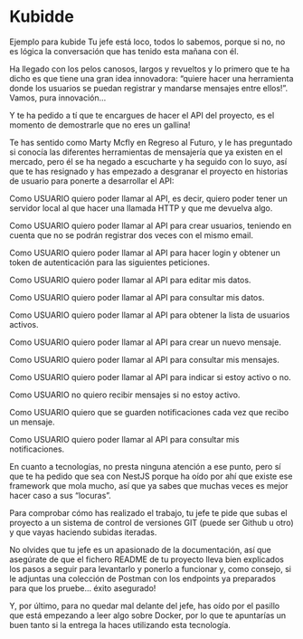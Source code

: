 # Kubidde
Ejemplo para kubide
Tu jefe está loco, todos lo sabemos, porque si no, no es lógica la conversación que has tenido esta mañana con él.

Ha llegado con los pelos canosos, largos y revueltos y lo primero que te ha dicho es que tiene una gran idea innovadora: “quiere hacer una herramienta donde los usuarios se puedan registrar y mandarse mensajes entre ellos!”. Vamos, pura innovación…

Y te ha pedido a tí que te encargues de hacer el API del proyecto, es el momento de demostrarle que no eres un gallina!

Te has sentido como Marty Mcfly en Regreso al Futuro, y le has preguntado si conocía las diferentes herramientas de mensajería que ya existen en el mercado, pero él se ha negado a escucharte y ha seguido con lo suyo, así que te has resignado y has empezado a desgranar el proyecto en historias de usuario para ponerte a desarrollar el API:

Como USUARIO quiero poder llamar al API, es decir, quiero poder tener un servidor local al que hacer una llamada HTTP y que me devuelva algo.

Como USUARIO quiero poder llamar al API para crear usuarios, teniendo en cuenta que no se podrán registrar dos veces con el mismo email.

Como USUARIO quiero poder llamar al API para hacer login y obtener un token de autenticación para las siguientes peticiones.

Como USUARIO quiero poder llamar al API para editar mis datos.

Como USUARIO quiero poder llamar al API para consultar mis datos.

Como USUARIO quiero poder llamar al API para obtener la lista de usuarios activos.

Como USUARIO quiero poder llamar al API para crear un nuevo mensaje.

Como USUARIO quiero poder llamar al API para consultar mis mensajes.

Como USUARIO quiero poder llamar al API para indicar si estoy activo o no.

Como USUARIO no quiero recibir mensajes si no estoy activo.

Como USUARIO quiero que se guarden notificaciones cada vez que recibo un mensaje.

Como USUARIO quiero poder llamar al API para consultar mis notificaciones.

En cuanto a tecnologías, no presta ninguna atención a ese punto, pero sí que te ha pedido que sea con NestJS porque ha oído por ahí que existe ese framework que mola mucho, así que ya sabes que muchas veces es mejor hacer caso a sus “locuras”.

Para comprobar cómo has realizado el trabajo, tu jefe te pide que subas el proyecto a un sistema de control de versiones GIT (puede ser Github u otro) y que vayas haciendo subidas iteradas.

No olvides que tu jefe es un apasionado de la documentación, así que asegúrate de que el fichero README de tu proyecto lleva bien explicados los pasos a seguir para levantarlo y ponerlo a funcionar y, como consejo, si le adjuntas una colección de Postman con los endpoints ya preparados para que los pruebe… éxito asegurado!

Y, por último, para no quedar mal delante del jefe, has oído por el pasillo que está empezando a leer algo sobre Docker, por lo que te apuntarías un buen tanto si la entrega la haces utilizando esta tecnología.
